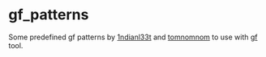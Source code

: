 # gf_patterns
Some predefined gf patterns by [1ndianl33t](https://github.com/1ndianl33t/Gf-Patterns) and [tomnomnom](https://github.com/tomnomnom/gf/tree/master/examples) to use with [gf](https://github.com/tomnomnom/gf) tool. 
